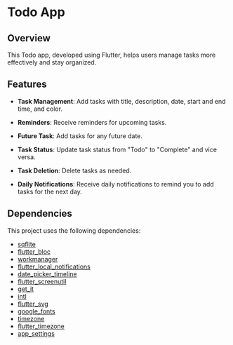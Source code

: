 # Todo App

## Overview
This Todo app, developed using Flutter, helps users manage tasks more effectively and stay organized.

## Features
- **Task Management**: Add tasks with title, description, date, start and end time, and color.

- **Reminders**: Receive reminders for upcoming tasks.

- **Future Task**: Add tasks for any future date.

- **Task Status**: Update task status from "Todo" to "Complete" and vice versa.

- **Task Deletion**: Delete tasks as needed.

- **Daily Notifications**: Receive daily notifications to remind you to add tasks for the next day.

## Dependencies
This project uses the following dependencies:

- [sqflite](https://pub.dev/packages/sqflite)
- [flutter_bloc](https://pub.dev/packages/flutter_bloc)
- [workmanager](https://pub.dev/packages/workmanager)
- [flutter_local_notifications](https://pub.dev/packages/flutter_local_notifications)
- [date_picker_timeline](https://pub.dev/packages/date_picker_timeline)
- [flutter_screenutil](https://pub.dev/packages/flutter_screenutil)
- [get_it](https://pub.dev/packages/get_it)
- [intl](https://pub.dev/packages/intl)
- [flutter_svg](https://pub.dev/packages/flutter_svg)
- [google_fonts](https://pub.dev/packages/google_fonts)
- [timezone](https://pub.dev/packages/timezone)
- [flutter_timezone](https://pub.dev/packages/flutter_timezone)
- [app_settings](https://pub.dev/packages/app_settings)